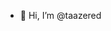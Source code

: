 - 👋 Hi, I’m @taazered

<!---
taazered/taazered is a ✨ special ✨ repository because its `README.md` (this file) appears on your GitHub profile.
You can click the Preview link to take a look at your changes.
--->

